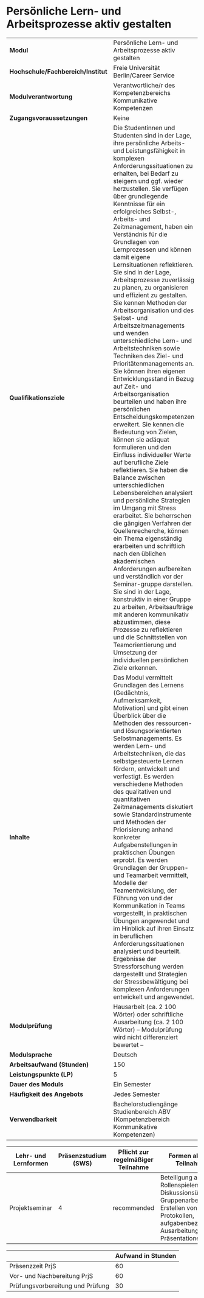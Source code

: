 # Persönliche Lern- und Arbeitsprozesse aktiv gestalten
|                                    |   |
|------------------------------------|---|
|**Modul**                           | Persönliche Lern- und Arbeitsprozesse aktiv gestalten |
|**Hochschule/Fachbereich/Institut** | Freie Universität Berlin/Career Service |
|**Modulverantwortung**              | Verantwortliche/r des Kompetenzbereichs Kommunikative Kompetenzen |
|**Zugangsvoraussetzungen**          | Keine |
|**Qualifikationsziele**             | Die Studentinnen und Studenten sind in der Lage, ihre persönliche Arbeits- und Leistungsfähigkeit in komplexen Anforderungssituationen zu erhalten, bei Bedarf zu steigern und ggf. wieder herzustellen. Sie verfügen über grundlegende Kenntnisse für ein erfolgreiches Selbst-, Arbeits- und Zeitmanagement, haben ein Verständnis für die Grundlagen von Lernprozessen und können damit eigene Lernsituationen reflektieren. Sie sind in der Lage, Arbeitsprozesse zuverlässig zu planen, zu organisieren und effizient zu gestalten. Sie kennen Methoden der Arbeitsorganisation und des Selbst- und Arbeitszeitmanagements und wenden unterschiedliche Lern- und Arbeitstechniken sowie Techniken des Ziel- und Prioritätenmanagements an. Sie können ihren eigenen Entwicklungsstand in Bezug auf Zeit- und Arbeitsorganisation beurteilen und haben ihre persönlichen Entscheidungskompetenzen erweitert. Sie kennen die Bedeutung von Zielen, können sie adäquat formulieren und den Einfluss individueller Werte auf berufliche Ziele reflektieren. Sie haben die Balance zwischen unterschiedlichen Lebensbereichen analysiert und persönliche Strategien im Umgang mit Stress erarbeitet. Sie beherrschen die gängigen Verfahren der Quellenrecherche, können ein Thema eigenständig erarbeiten und schriftlich nach den üblichen akademischen Anforderungen aufbereiten und verständlich vor der Seminar-gruppe darstellen. Sie sind in der Lage, konstruktiv in einer Gruppe zu arbeiten, Arbeitsaufträge mit anderen kommunikativ abzustimmen, diese Prozesse zu reflektieren und die Schnittstellen von Teamorientierung und Umsetzung der individuellen persönlichen Ziele erkennen. |
|**Inhalte**                         | Das Modul vermittelt Grundlagen des Lernens (Gedächtnis, Aufmerksamkeit, Motivation) und gibt einen Überblick über die Methoden des ressourcen- und lösungsorientierten Selbstmanagements. Es werden Lern- und Arbeitstechniken, die das selbstgesteuerte Lernen fördern, entwickelt und verfestigt. Es werden verschiedene Methoden des qualitativen und quantitativen Zeitmanagements diskutiert sowie Standardinstrumente und Methoden der Priorisierung anhand konkreter Aufgabenstellungen in praktischen Übungen erprobt. Es werden Grundlagen der Gruppen- und Teamarbeit vermittelt, Modelle der Teamentwicklung, der Führung von und der Kommunikation in Teams vorgestellt, in praktischen Übungen angewendet und im Hinblick auf ihren Einsatz in beruflichen Anforderungssituationen analysiert und beurteilt. Ergebnisse der Stressforschung werden dargestellt und Strategien der Stressbewältigung bei komplexen Anforderungen entwickelt und angewendet. |
|**Modulprüfung**                    | Hausarbeit (ca. 2 100 Wörter) oder schriftliche Ausarbeitung (ca. 2 100 Wörter) – Modulprüfung wird nicht differenziert bewertet – |
|**Modulsprache**                    | Deutsch |
|**Arbeitsaufwand (Stunden)**        | 150 |
|**Leistungspunkte (LP)**            | 5 |
|**Dauer des Moduls**                | Ein Semester |
|**Häufigkeit des Angebots**         | Jedes Semester |
|**Verwendbarkeit**                  | Bachelorstudiengänge Studienbereich ABV (Kompetenzbereich<br>Kommunikative Kompetenzen) |

| Lehr- und Lernformen | Präsenzstudium <br> (SWS) | Pflicht zur regelmäßiger Teilnahme | Formen aktiver Teilnahme |
| ---------------------|---------------------------|------------------------------------|------------------------- |
| Projektseminar       | 4                         | recommended                        | Beteiligung an Rollenspielen und Diskussionsübungen, Gruppenarbeit, Erstellen von Protokollen, aufgabenbezogenen Ausarbeitungen und Präsentationen |

|   | Aufwand in Stunden |
| - |--------------------|
| Präsenzzeit PrjS                         | 60    |
| Vor- und Nachbereitung PrjS              | 60    |
| Prüfungsvorbereitung und Prüfung         | 30    |
